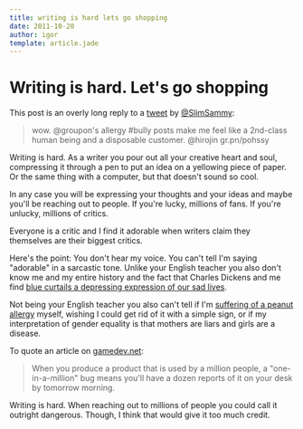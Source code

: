 ```yaml
---
title: writing is hard lets go shopping
date: 2011-10-20
author: igor
template: article.jade
---
```


# Writing is hard. Let's go shopping

This post is an overly long reply to a [tweet](http://twitter.com/#!/SlimSaammy/status/126810814677127168) by [@SlimSammy](http://twitter.com/#!/SlimSaammy):

> wow. @groupon's allergy \#bully posts make me feel like a 2nd-class human being and a disposable customer. @hirojin gr.pn/pohssy

Writing is hard. As a writer you pour out all your creative heart and soul, compressing it through a pen to put an idea on a yellowing piece of paper.
Or the same thing with a computer, but that doesn't sound so cool.

In any case you will be expressing your thoughts and your ideas and maybe you'll be reaching out to people.
If you're lucky, millions of fans.
If you're unlucky, millions of critics.

Everyone is a critic and I find it adorable when writers claim they themselves are their biggest critics.

Here's the point: You don't hear my voice.
You can't tell I'm saying "adorable" in a sarcastic tone.
Unlike your English teacher you also don't know me and my entire history and the fact that Charles Dickens and me find [blue curtails a depressing expression of our sad lives](http://imgur.com/gallery/QWGrU).

Not being your English teacher you also can't tell if I'm [suffering of a peanut allergy](http://www.groupon.com/groupon_says/groupon-says-47268927 "Groupon Says") myself, wishing I could get rid of it with a simple sign, or if my interpretation of gender equality is that mothers are liars and girls are a disease.

To quote an article on [gamedev.net](http://www.gamedev.net/blog/355/entry-2250790-there-are-many-kinds-of-ugly/ "There are many kinds of ugly"):

> When you produce a product that is used by a million people, a "one-in-a-million" bug means you'll have a dozen reports of it on your desk by tomorrow morning.

Writing is hard.
When reaching out to millions of people you could call it outright dangerous.
Though, I think that would give it too much credit.

